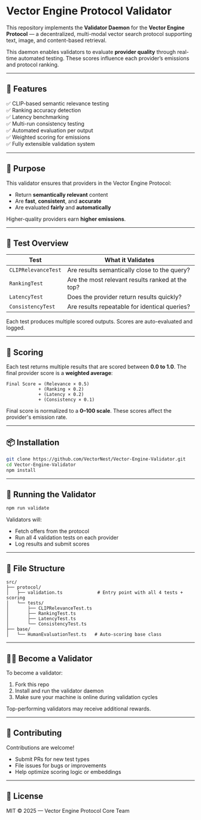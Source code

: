 # Vector Engine Protocol Validator

This repository implements the **Validator Daemon** for the **Vector Engine Protocol** — a decentralized, multi-modal vector search protocol supporting text, image, and content-based retrieval.

This daemon enables validators to evaluate **provider quality** through real-time automated testing. These scores influence each provider’s emissions and protocol ranking.

---

## 🚀 Features

✅ CLIP-based semantic relevance testing  
✅ Ranking accuracy detection  
✅ Latency benchmarking  
✅ Multi-run consistency testing  
✅ Automated evaluation per output  
✅ Weighted scoring for emissions  
✅ Fully extensible validation system  

---

## 🎯 Purpose

This validator ensures that providers in the Vector Engine Protocol:

- Return **semantically relevant** content
- Are **fast**, **consistent**, and **accurate**
- Are evaluated **fairly** and **automatically**

Higher-quality providers earn **higher emissions**.

---

## 🔬 Test Overview

| Test               | What it Validates                                         |
|--------------------|------------------------------------------------------------|
| `CLIPRelevanceTest` | Are results semantically close to the query?              |
| `RankingTest`      | Are the most relevant results ranked at the top?          |
| `LatencyTest`      | Does the provider return results quickly?                 |
| `ConsistencyTest`  | Are results repeatable for identical queries?             |

Each test produces multiple scored outputs. Scores are auto-evaluated and logged.

---

## 🧮 Scoring

Each test returns multiple results that are scored between **0.0 to 1.0**. The final provider score is a **weighted average**:

```
Final Score = (Relevance × 0.5)
            + (Ranking × 0.2)
            + (Latency × 0.2)
            + (Consistency × 0.1)
```

Final score is normalized to a **0–100 scale**. These scores affect the provider's emission rate.

---

## 📦 Installation

```bash
git clone https://github.com/VectorNest/Vector-Engine-Validator.git
cd Vector-Engine-Validator
npm install
```

---

## 🧪 Running the Validator

```bash
npm run validate
```

Validators will:
- Fetch offers from the protocol
- Run all 4 validation tests on each provider
- Log results and submit scores

---

## 📁 File Structure

```
src/
├── protocol/
│   ├── validation.ts             # Entry point with all 4 tests + scoring
│   └── tests/
│       ├── CLIPRelevanceTest.ts
│       ├── RankingTest.ts
│       ├── LatencyTest.ts
│       └── ConsistencyTest.ts
├── base/
│   └── HumanEvaluationTest.ts   # Auto-scoring base class
```

---

## 🧑‍💻 Become a Validator

To become a validator:

1. Fork this repo
2. Install and run the validator daemon
3. Make sure your machine is online during validation cycles

Top-performing validators may receive additional rewards.

---

## 🙌 Contributing

Contributions are welcome!

- Submit PRs for new test types
- File issues for bugs or improvements
- Help optimize scoring logic or embeddings

---

## 📜 License

MIT © 2025 — Vector Engine Protocol Core Team

